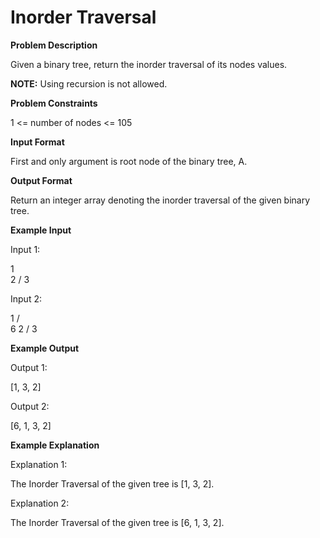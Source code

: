 # Inorder Traversal
**Problem Description**  

Given a binary tree, return the inorder traversal of its nodes values.

**NOTE:** Using recursion is not allowed.

  
  
**Problem Constraints**  

1 <= number of nodes <= 105

  
  
**Input Format**  

First and only argument is root node of the binary tree, A.

  
  
**Output Format**  

Return an integer array denoting the inorder traversal of the given binary tree.

  
  
**Example Input**  

Input 1:

   1
    \
     2
    /
   3

Input 2:

   1
  / \
 6   2
    /
   3

  
  
**Example Output**  

Output 1:

 [1, 3, 2]

Output 2:

 [6, 1, 3, 2]

  
  
**Example Explanation**  

Explanation 1:

 The Inorder Traversal of the given tree is [1, 3, 2].

Explanation 2:

 The Inorder Traversal of the given tree is [6, 1, 3, 2].
